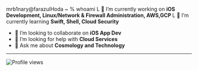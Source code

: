 mrb1nary@farazulHoda ~ % whoami
L 🔭 I’m currently working on <b>iOS Development, Linux/Network & Firewall Administration, AWS,GCP </b>
L 🌱 I’m currently learning <b>Swift, Shell, Cloud Security</b>
- 👯 I’m looking to collaborate on <b>iOS App Dev</b>
- 🤔 I’m looking for help with <b>Cloud Services</b>
- 💬 Ask me about <b>Cosmology and Technology</b>
</p>

****
![Profile views](https://gpvc.arturio.dev/farazul)
